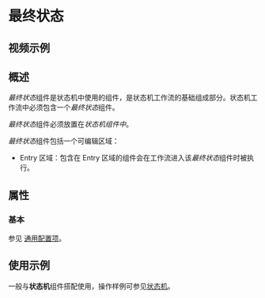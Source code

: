 # 最终状态

## 视频示例

## 概述

*最终状态*组件是状态机中使用的组件，是状态机工作流的基础组成部分。状态机工作流中必须包含一个*最终状态*组件。

*最终状态*组件必须放置在*状态机组件中*。

*最终状态*组件包括一个可编辑区域：
- Entry 区域：包含在 Entry 区域的组件会在工作流进入该*最终状态*组件时被执行。

## 属性

### 基本

参见 [通用配置项](../Appendix/CommonConfigurationItems.md)。

## 使用示例

一般与**状态机**组件搭配使用，操作样例可参见[状态机](activity/../StateMachine.md)。
